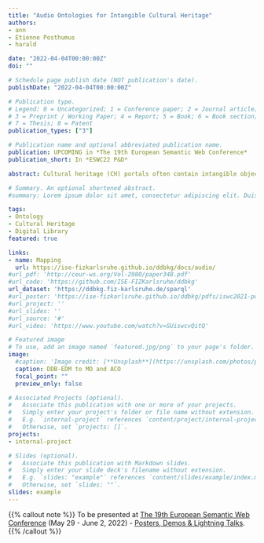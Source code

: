 ```yaml
---
title: "Audio Ontologies for Intangible Cultural Heritage"
authors:
- ann
- Etienne Posthumus
- harald

date: "2022-04-04T00:00:00Z"
doi: ""

# Schedule page publish date (NOT publication's date).
publishDate: "2022-04-04T00:00:00Z"

# Publication type.
# Legend: 0 = Uncategorized; 1 = Conference paper; 2 = Journal article;
# 3 = Preprint / Working Paper; 4 = Report; 5 = Book; 6 = Book section;
# 7 = Thesis; 8 = Patent
publication_types: ["3"]

# Publication name and optional abbreviated publication name.
publication: UPCOMING in *The 19th European Semantic Web Conference*
publication_short: In *ESWC22 P&D*

abstract: Cultural heritage (CH) portals often contain intangible objects digitized as audio files. This paper presents and discusses the adaptation of existing audio ontologies intended for non-CH applications. The resulting alignment of the German Digital Library-Europeana Data Model (DDB-EDM) with Music Ontology (MO) and Audio Commons Ontology (ACO) is presented.

# Summary. An optional shortened abstract.
#summary: Lorem ipsum dolor sit amet, consectetur adipiscing elit. Duis posuere tellus ac convallis placerat. Proin tincidunt magna sed ex sollicitudin condimentum.

tags:
- Ontology
- Cultural Heritage
- Digital Library
featured: true

links:
- name: Mapping
  url: https://ise-fizkarlsruhe.github.io/ddbkg/docs/audio/
#url_pdf: 'http://ceur-ws.org/Vol-2980/paper348.pdf'
#url_code: 'https://github.com/ISE-FIZKarlsruhe/ddbkg'
url_dataset: 'https://ddbkg.fiz-karlsruhe.de/sparql'
#url_poster: 'https://ise-fizkarlsruhe.github.io/ddbkg/pdfs/iswc2021-poster348-tan.pdf'
#url_project: ''
#url_slides: ''
#url_source: '#'
#url_video: 'https://www.youtube.com/watch?v=SUiswcvQitQ'

# Featured image
# To use, add an image named `featured.jpg/png` to your page's folder. 
image:
  #caption: 'Image credit: [**Unsplash**](https://unsplash.com/photos/pLCdAaMFLTE)'
  caption: DDB-EDM to MO and ACO 
  focal_point: ""
  preview_only: false

# Associated Projects (optional).
#   Associate this publication with one or more of your projects.
#   Simply enter your project's folder or file name without extension.
#   E.g. `internal-project` references `content/project/internal-project/index.md`.
#   Otherwise, set `projects: []`.
projects:
- internal-project

# Slides (optional).
#   Associate this publication with Markdown slides.
#   Simply enter your slide deck's filename without extension.
#   E.g. `slides: "example"` references `content/slides/example/index.md`.
#   Otherwise, set `slides: ""`.
slides: example
---
```


{{% callout note %}}
To be presented at [The 19th European 
Semantic Web Conference](https://2022.eswc-conferences.org) (May 29 - June 2, 2022) - [Posters, Demos & Lightning Talks](https://2022.eswc-conferences.org/call-for-posters-and-demos/).
{{% /callout %}}


<!---
{{% callout note %}}
Create your slides in Markdown - click the *Slides* button to check out the example.
{{% /callout %}}

Supplementary notes can be added here, including [code, math, and images](https://wowchemy.com/docs/writing-markdown-latex/).

--->
